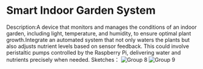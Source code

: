 # Smart Indoor Garden System
Description:A device that monitors and manages the conditions of an indoor garden, including light, temperature, and humidity, to ensure optimal plant growth.Integrate an automated system that not only waters the plants but also adjusts nutrient levels based on sensor feedback. This could involve peristaltic pumps controlled by the Raspberry Pi, delivering water and nutrients precisely when needed.
Sketches：
![Group 8](https://github.com/hzc0726/514-Project/assets/155592798/e38ac407-db5a-4aed-b1c9-a067061fec5b)
![Group 9](https://github.com/hzc0726/514-Project/assets/155592798/43194879-00a6-4e40-8612-833582c924c4)
